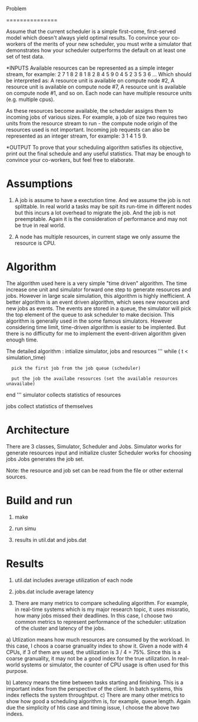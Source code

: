 Problem 

=============== 

 Assume that the current scheduler is a simple first-come,
first-served model which doesn't always yield optimal results. To
convince your co-workers of the merits of your new scheduler, you must
write a simulator that demonstrates how your scheduler outperforms the
default on at least one set of test data.

*INPUTS
Available resources can be represented as a simple integer stream, for example:
2 7 1 8 2 8 1 8 2 8 4 5 9 0 4 5 2 3 5 3 6 ...
Which should be interpreted as:
A resource unit is available on compute node #2,
A resource unit is available on compute node #7,
A resource unit is available on compute node #1,
and so on. Each node can have multiple resource units (e.g. multiple cpus).

As these resources become available, the scheduler assigns them to
incoming jobs of various sizes. For example, a job of size two
requires two units from the resource stream to run - the compute node
origin of the resources used is not important. Incoming job requests
can also be represented as an integer stream, for example: 3 1 4 1 5
9.

*OUTPUT
To prove that your scheduling algorithm satisfies its
objective, print out the final schedule and any useful
statistics. That may be enough to convince your co-workers, but feel
free to elaborate.

Assumptions 
=============== 

1.  A job is assume to have a exectution time. And we assume the job is
not splittable. In real world a tasks may be spit its run-time in
different nodes but this incurs a lot overhead to migrate the job. And
the job is not preemptable. Again it is the consideration of
performance and may not be true in real world.

2. A node has multiple resources, in current stage we only assume the
resource is CPU.
 

Algorithm 
=============== 

The algorithm used here is a very simple "time driven" algorithm. The
time increase one unit and simulator forward one step to generate
resources and jobs. However in large scale simulation, this algorithm
is highly inefficient. A better algorithm is an event driven
algorithm, which sees new reources and new jobs as events. The events
are stored in a queue, the simulator will pick the top element of the
queue to ask scheduler to make decision. This algorithm is generally
used in the some famous simulators. However considering time limit,
time-driven algorithm is easier to be implented. But there is no
difficutty for me to implement the event-driven algorithm given enough
time.

The detailed algorithm :
intialize simulator, jobs and resources
'''
while ( t < simulation_time) 

      pick the first job from the job queue (scheduler)

      put the job the availabe resources (set the available resources unavailabe)

end
'''
simulator collects statistics of resources

jobs collect statistics of themselves


Architecture
===============

There are 3 classes, Simulator, Scheduler and Jobs.
Simulator works for generate resources input and initialize cluster
Scheduler works for choosing jobs
Jobs generates the job set.

Note: the resource and job set can be read from the file or other external sources. 

Build and run
===============
1) make

2) run simu

3) results in util.dat and jobs.dat


Results 
=============== 

1) util.dat includes average utilization of
each node 

2) jobs.dat include average latency 

3) There are many metrics to compare scheduling algorithm. For
example, in real-time systems which is my major research topic, it
uses missratio, how many jobs missed their deadlines. In this case, I
choose two common metrics to represent performance of the scheduler:
utilzation of the cluster and latency of the jobs.

a) Utlization means how much resources are consumed by the
workload. In this case, I choos a coarse granuality index to show
it. Given a node with 4 CPUs, if 3 of them are used, the utilization
is 3 / 4 = 75%. Since this is a coarse granuality, it may not be a
good index for the true utilization. In real-world systems or
simulator, the counter of CPU usage is often used for this purpose.

b) Latency means the time between tasks starting and finishing. This
is a important index from the perspective of the client. In batch
systems, this index reflects the system throughtput.  c) There are
many other metrics to show how good a scheduling algorithm is, for
example, queue length. Again due the simplicity of htis case and
timing issue, I choose the above two indexs.

